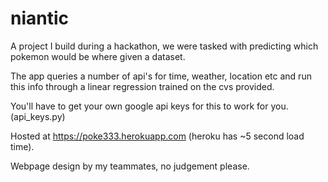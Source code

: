 # niantic

A project I build during a hackathon, we were tasked with predicting which pokemon would be where given a dataset. 

The app queries a number of api's for time, weather, location etc and run this info through a linear regression trained on the cvs provided.

You'll have to get your own google api keys for this to work for you. (api_keys.py)

Hosted at https://poke333.herokuapp.com (heroku has ~5 second load time).

Webpage design by my teammates, no judgement please. 